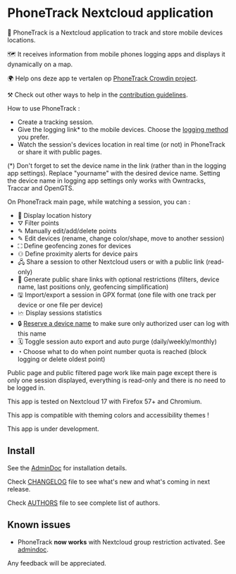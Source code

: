 # PhoneTrack Nextcloud application

📱 PhoneTrack is a Nextcloud application to track and store mobile devices locations.

🗺 It receives information from mobile phones logging apps and displays it dynamically on a map.

🌍 Help ons deze app te vertalen op [PhoneTrack Crowdin project](https://crowdin.com/project/phonetrack).

⚒ Check out other ways to help in the [contribution guidelines](https://gitlab.com/eneiluj/phonetrack-oc/blob/master/CONTRIBUTING.md).

How to use PhoneTrack :

- Create a tracking session.
- Give the logging link\* to the mobile devices. Choose the [logging method](https://gitlab.com/eneiluj/phonetrack-oc/wikis/userdoc#logging-methods) you prefer.
- Watch the session's devices location in real time (or not) in PhoneTrack or share it with public pages.

(\*) Don't forget to set the device name in the link (rather than in the logging app settings). Replace "yourname" with the desired device name.
Setting the device name in logging app settings only works with Owntracks, Traccar and OpenGTS.

On PhoneTrack main page, while watching a session, you can :

- 📍 Display location history
- ⛛ Filter points
- ✎ Manually edit/add/delete points
- ✎ Edit devices (rename, change color/shape, move to another session)
- ⛶ Define geofencing zones for devices
- ⚇ Define proximity alerts for device pairs
- 🖧 Share a session to other Nextcloud users or with a public link (read-only)
- 🔗 Generate public share links with optional restrictions (filters, device name, last positions only, geofencing simplification)
- 🖫 Import/export a session in GPX format (one file with one track per device or one file per device)
- 🗠 Display sessions statistics
- 🔒 [Reserve a device name](https://gitlab.com/eneiluj/phonetrack-oc/wikis/userdoc#device-name-reservation) to make sure only authorized user can log with this name
- 🗓 Toggle session auto export and auto purge (daily/weekly/monthly)
- ◔ Choose what to do when point number quota is reached (block logging or delete oldest point)

Public page and public filtered page work like main page except there is only one session displayed, everything is read-only and there is no need to be logged in.

This app is tested on Nextcloud 17 with Firefox 57+ and Chromium.

This app is compatible with theming colors and accessibility themes !

This app is under development.

## Install

See the [AdminDoc](https://gitlab.com/eneiluj/phonetrack-oc/wikis/admindoc) for installation details.

Check [CHANGELOG](https://gitlab.com/eneiluj/phonetrack-oc/blob/master/CHANGELOG.md#change-log) file to see what's new and what's coming in next release.

Check [AUTHORS](https://gitlab.com/eneiluj/phonetrack-oc/blob/master/AUTHORS.md#authors) file to see complete list of authors.

## Known issues

- PhoneTrack **now works** with Nextcloud group restriction activated. See [admindoc](https://gitlab.com/eneiluj/phonetrack-oc/wikis/admindoc#issue-with-phonetrack-restricted-to-some-groups-in-nextcloud).

Any feedback will be appreciated.

